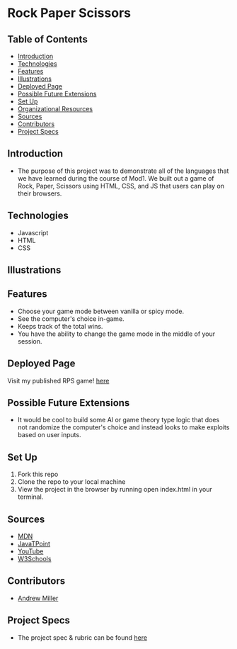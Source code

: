 # Rock Paper Scissors

## Table of Contents
  - [Introduction](#introduction)
  - [Technologies](#technologies)
  - [Features](#features)
  - [Illustrations](#illustrations)
  - [Deployed Page](#deployed-page)
  - [Possible Future Extensions](#possible-future-extensions)
  - [Set Up](#set-up)
  - [Organizational Resources](#organizational-resources)
  - [Sources](#sources)
  - [Contributors](#contributors)
  - [Project Specs](#project-specs)
## Introduction
  - The purpose of this project was to demonstrate all of the languages that we have learned during the course of Mod1.  We built out a game of Rock, Paper, Scissors using HTML, CSS, and JS that users can play on their browsers.

## Technologies
  - Javascript
  - HTML
  - CSS

## Illustrations
  
## Features
- Choose your game mode between vanilla or spicy mode.
- See the computer's choice in-game.
- Keeps track of the total wins.
- You have the ability to change the game mode in the middle of your session.

## Deployed Page
Visit my published RPS game! [here](https://andrewmiller45.github.io/rps-m1-final/)

## Possible Future Extensions
  - It would be cool to build some AI or game theory type logic that does not randomize the computer's choice and instead looks to make exploits based on user inputs.

## Set Up
1. Fork this repo
2. Clone the repo to your local machine
3. View the project in the browser by running open index.html in your terminal.
## Sources
  - [MDN](http://developer.mozilla.org/en-US/)
  - [JavaTPoint](https://www.javatpoint.com/how-to-check-a-radio-button-using-javascript)
  - [YouTube](https://www.youtube.com/)
  - [W3Schools](https://www.w3schools.com/)
## Contributors
  - [Andrew Miller](https://github.com/andrewmiller45)
## Project Specs
  - The project spec & rubric can be found [here](https://frontend.turing.edu/projects/module-1/rock-paper-scissors-solo.html)
